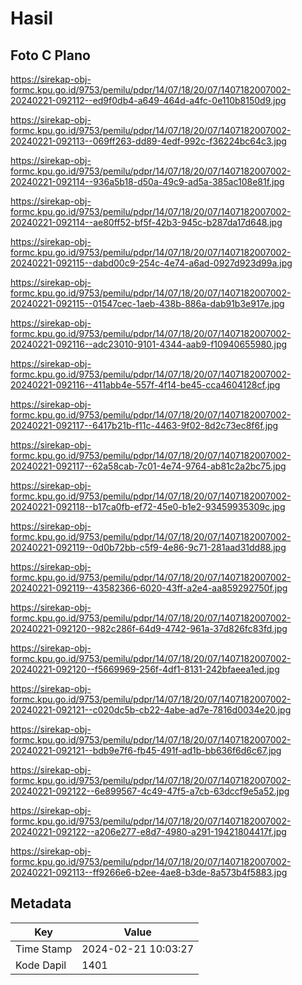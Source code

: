 # Hasil

## Foto C Plano

https://sirekap-obj-formc.kpu.go.id/9753/pemilu/pdpr/14/07/18/20/07/1407182007002-20240221-092112--ed9f0db4-a649-464d-a4fc-0e110b8150d9.jpg

https://sirekap-obj-formc.kpu.go.id/9753/pemilu/pdpr/14/07/18/20/07/1407182007002-20240221-092113--069ff263-dd89-4edf-992c-f36224bc64c3.jpg

https://sirekap-obj-formc.kpu.go.id/9753/pemilu/pdpr/14/07/18/20/07/1407182007002-20240221-092114--936a5b18-d50a-49c9-ad5a-385ac108e81f.jpg

https://sirekap-obj-formc.kpu.go.id/9753/pemilu/pdpr/14/07/18/20/07/1407182007002-20240221-092114--ae80ff52-bf5f-42b3-945c-b287da17d648.jpg

https://sirekap-obj-formc.kpu.go.id/9753/pemilu/pdpr/14/07/18/20/07/1407182007002-20240221-092115--dabd00c9-254c-4e74-a6ad-0927d923d99a.jpg

https://sirekap-obj-formc.kpu.go.id/9753/pemilu/pdpr/14/07/18/20/07/1407182007002-20240221-092115--01547cec-1aeb-438b-886a-dab91b3e917e.jpg

https://sirekap-obj-formc.kpu.go.id/9753/pemilu/pdpr/14/07/18/20/07/1407182007002-20240221-092116--adc23010-9101-4344-aab9-f10940655980.jpg

https://sirekap-obj-formc.kpu.go.id/9753/pemilu/pdpr/14/07/18/20/07/1407182007002-20240221-092116--411abb4e-557f-4f14-be45-cca4604128cf.jpg

https://sirekap-obj-formc.kpu.go.id/9753/pemilu/pdpr/14/07/18/20/07/1407182007002-20240221-092117--6417b21b-f11c-4463-9f02-8d2c73ec8f6f.jpg

https://sirekap-obj-formc.kpu.go.id/9753/pemilu/pdpr/14/07/18/20/07/1407182007002-20240221-092117--62a58cab-7c01-4e74-9764-ab81c2a2bc75.jpg

https://sirekap-obj-formc.kpu.go.id/9753/pemilu/pdpr/14/07/18/20/07/1407182007002-20240221-092118--b17ca0fb-ef72-45e0-b1e2-93459935309c.jpg

https://sirekap-obj-formc.kpu.go.id/9753/pemilu/pdpr/14/07/18/20/07/1407182007002-20240221-092119--0d0b72bb-c5f9-4e86-9c71-281aad31dd88.jpg

https://sirekap-obj-formc.kpu.go.id/9753/pemilu/pdpr/14/07/18/20/07/1407182007002-20240221-092119--43582366-6020-43ff-a2e4-aa859292750f.jpg

https://sirekap-obj-formc.kpu.go.id/9753/pemilu/pdpr/14/07/18/20/07/1407182007002-20240221-092120--982c286f-64d9-4742-961a-37d826fc83fd.jpg

https://sirekap-obj-formc.kpu.go.id/9753/pemilu/pdpr/14/07/18/20/07/1407182007002-20240221-092120--f5669969-256f-4df1-8131-242bfaeea1ed.jpg

https://sirekap-obj-formc.kpu.go.id/9753/pemilu/pdpr/14/07/18/20/07/1407182007002-20240221-092121--c020dc5b-cb22-4abe-ad7e-7816d0034e20.jpg

https://sirekap-obj-formc.kpu.go.id/9753/pemilu/pdpr/14/07/18/20/07/1407182007002-20240221-092121--bdb9e7f6-fb45-491f-ad1b-bb636f6d6c67.jpg

https://sirekap-obj-formc.kpu.go.id/9753/pemilu/pdpr/14/07/18/20/07/1407182007002-20240221-092122--6e899567-4c49-47f5-a7cb-63dccf9e5a52.jpg

https://sirekap-obj-formc.kpu.go.id/9753/pemilu/pdpr/14/07/18/20/07/1407182007002-20240221-092122--a206e277-e8d7-4980-a291-19421804417f.jpg

https://sirekap-obj-formc.kpu.go.id/9753/pemilu/pdpr/14/07/18/20/07/1407182007002-20240221-092113--ff9266e6-b2ee-4ae8-b3de-8a573b4f5883.jpg


## Metadata

| Key        | Value               |
| ---------- | ------------------- |
| Time Stamp | 2024-02-21 10:03:27 |
| Kode Dapil | 1401                |



